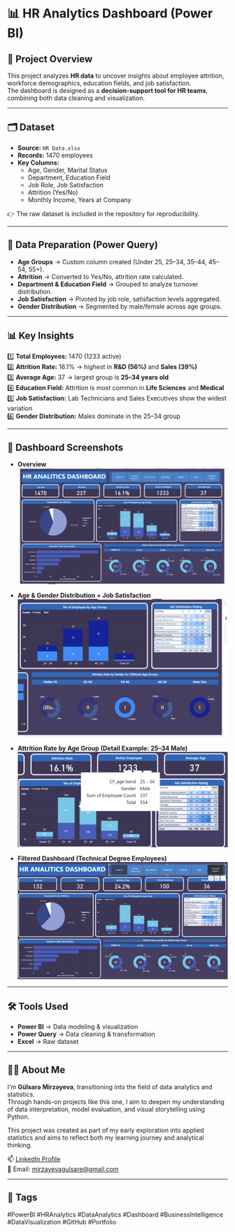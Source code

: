 # 📊 HR Analytics Dashboard (Power BI)

## 📌 Project Overview  
This project analyzes **HR data** to uncover insights about employee attrition, workforce demographics, education fields, and job satisfaction.  
The dashboard is designed as a **decision-support tool for HR teams**, combining both data cleaning and visualization.  

---

## 🗂 Dataset  
- **Source:** `HR Data.xlsx`  
- **Records:** 1470 employees  
- **Key Columns:**  
  - Age, Gender, Marital Status  
  - Department, Education Field  
  - Job Role, Job Satisfaction  
  - Attrition (Yes/No)  
  - Monthly Income, Years at Company  

👉 The raw dataset is included in the repository for reproducibility.  

---

## 🧹 Data Preparation (Power Query)  
- **Age Groups** → Custom column created (Under 25, 25–34, 35–44, 45–54, 55+).  
- **Attrition** → Converted to Yes/No, attrition rate calculated.  
- **Department & Education Field** → Grouped to analyze turnover distribution.  
- **Job Satisfaction** → Pivoted by job role, satisfaction levels aggregated.  
- **Gender Distribution** → Segmented by male/female across age groups.  

---

## 📊 Key Insights  
1️⃣ **Total Employees:** 1470 (1233 active)  
2️⃣ **Attrition Rate:** 16.1% → highest in **R&D (56%)** and **Sales (39%)**  
3️⃣ **Average Age:** 37 → largest group is **25–34 years old**  
4️⃣ **Education Field:** Attrition is most common in **Life Sciences** and **Medical**  
5️⃣ **Job Satisfaction:** Lab Technicians and Sales Executives show the widest variation  
6️⃣ **Gender Distribution:** Males dominate in the 25–34 group  

---

## 📸 Dashboard Screenshots  

- **Overview**  
  ![Overview](images/HR_Dashboard_Overview.png)  

- **Age & Gender Distribution + Job Satisfaction**  
  ![Age & Gender Distribution](images/HR_AgeGroup_Gender_JobSatisfaction.png)  

- **Attrition Rate by Age Group (Detail Example: 25–34 Male)**  
  ![Age Detail](images/HR_AgeGroup_25-34_Male_Detail.png)  

- **Filtered Dashboard (Technical Degree Employees)**  
  ![Technical Degree](images/HR_Dashboard_Filter_TechnicalDegree.png)  

---

## 🛠 Tools Used  
- **Power BI** → Data modeling & visualization  
- **Power Query** → Data cleaning & transformation  
- **Excel** → Raw dataset  

---

## 👩‍💻 About Me

I'm **Gülsarə Mirzəyeva**, transitioning into the field of data analytics and statistics.  
Through hands-on projects like this one, I aim to deepen my understanding of data interpretation, model evaluation, and visual storytelling using Python.

This project was created as part of my early exploration into applied statistics and aims to reflect both my learning journey and analytical thinking.

📫 [LinkedIn Profile](https://www.linkedin.com/in/gulsara-mirzayeva-298a3b359/)  
📧 Email: mirzayevagulsare@gmail.com

---

## 📌 Tags  
#PowerBI #HRAnalytics #DataAnalytics #Dashboard #BusinessIntelligence #DataVisualization #GitHub #Portfolio  
